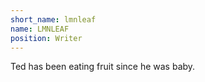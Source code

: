 ```yaml
---
short_name: lmnleaf
name: LMNLEAF
position: Writer
---
```

Ted has been eating fruit since he was baby.